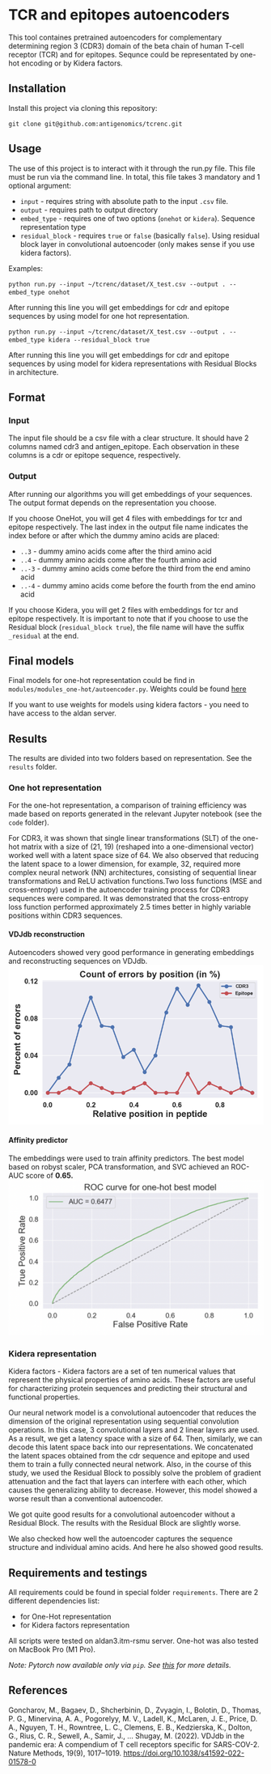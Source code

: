 # TCR and epitopes autoencoders
This tool containes pretrained autoencoders for complementary determining region 3 (CDR3) domain of the beta chain of human T-cell receptor (TCR) and for epitopes. Sequnce could be representated by one-hot encoding or by Kidera factors.

## Installation
Install this project via cloning this repository:
```{bash}
git clone git@github.com:antigenomics/tcrenc.git
```
## Usage

The use of this project is to interact with it through the run.py file. This file must be run via the command line. In total, this file takes 3 mandatory and 1 optional argument:
- `input` - requires string with absolute path to the input `.csv` file.
- `output` - requires path to output directory
- `embed_type` - requires one of two options (`onehot` or `kidera`). Sequence representation type
- `residual_block` - requires `true` or `false` (basically `false`). Using residual block layer in convolutional autoencoder (only makes sense if you use kidera factors).

Examples:
```{bash}
python run.py --input ~/tcrenc/dataset/X_test.csv --output . --embed_type onehot 
```
After running this line you will get embeddings for cdr and epitope sequences by using model for one hot representation.
```{bash}
python run.py --input ~/tcrenc/dataset/X_test.csv --output . --embed_type kidera --residual_block true
```
After running this line you will get embeddings for cdr and epitope sequences by using model for kidera representations with Residual Blocks in architecture.

## Format
### Input
The input file should be a csv file with a clear structure. It should have 2 columns named cdr3 and antigen_epitope. Each observation in these columns is a cdr or epitope sequence, respectively. 

### Output
After running our algorithms you will get embeddings of your sequences. The output format depends on the representation you choose.

If you choose OneHot, you will get 4 files with embeddings for tcr and epitopе respectively. The last index in the output file name indicates the index before or after which the dummy amino acids are placed:

- `..3` - dummy amino acids come after the third amino acid
- `..4` - dummy amino acids come after the fourth amino acid
- `..-3` - dummy amino acids come before the third from the end amino acid
- `..-4` - dummy amino acids come before the fourth from the end amino acid

If you choose Kidera, you will get 2 files with embeddings for tcr and epitopе respectively. It is important to note that if you choose to use the Residual block (`residual_block true`), the file name will have the suffix `_residual` at the end. 
## Final models

Final models for one-hot representation could be find in `modules/modules_one-hot/autoencoder.py`.
Weights could be found [here](https://github.com/antigenomics/tcrenc/tree/main/models/models_onehot)

If you want to use weights for models using kidera factors - you need to have access to the aldan server.

## Results
The results are divided into two folders based on representation. See the `results` folder.

### One hot representation
For the one-hot representation, a comparison of training efficiency was made based on reports generated in the relevant Jupyter notebook (see the `code` folder).

For CDR3, it was shown that single linear transformations (SLT) of the one-hot matrix with a size of (21, 19) (reshaped into a one-dimensional vector) worked well with a latent space size of 64. We also observed that reducing the latent space to a lower dimension, for example, 32, required more complex neural network (NN) architectures, consisting of sequential linear transformations and ReLU activation functions.Two loss functions (MSE and cross-entropy) used in the autoencoder training process for CDR3 sequences were compared. It was demonstrated that the cross-entropy loss function performed approximately 2.5 times better in highly variable positions within CDR3 sequences.

#### VDJdb reconstruction
Autoencoders showed very good performance in generating embeddings and reconstructing sequences on VDJdb.
![reconstruction](https://github.com/antigenomics/tcrenc/blob/main/assets/val_onehot.png)

#### Affinity predictor
The embeddings were used to train affinity predictors. The best model based on robyst scaler, PCA transformation, and SVC achieved an ROC-AUC score of **0.65.**
![roc](https://github.com/antigenomics/tcrenc/blob/main/assets/roc_onehot.png)

### Kidera representation

Kidera factors - Kidera factors are a set of ten numerical values that represent the physical properties of amino acids. These factors are useful for characterizing protein sequences and predicting their structural and functional properties.

Our neural network model is a convolutional autoencoder that reduces the dimension of the original representation using sequential convolution operations. In this case, 3 convolutional layers and 2 linear layers are used. As a result, we get a latency space with a size of 64. Then, similarly, we can decode this latent space back into our representations. We concatenated the latent spaces obtained from the cdr sequence and epitope and used them to train a fully connected neural network. Also, in the course of this study, we used the Residual Block to possibly solve the problem of gradient attenuation and the fact that layers can interfere with each other, which causes the generalizing ability to decrease. However, this model showed a worse result than a conventional autoencoder.

We got quite good results for a convolutional autoencoder without a Residual Block. The results with the Residual Block are slightly worse.

We also checked how well the autoencoder captures the sequence structure and individual amino acids. And here he also showed good results.

## Requirements and testings
All requirements could be found in special folder `requirements`. 
There are 2 different dependencies list: 
- for One-Hot representation
- for Kidera factors representation

All scripts were tested on aldan3.itm-rsmu server. One-hot was also tested on MacBook Pro (M1 Pro).

*Note: Pytorch now available only via `pip`. See [this](https://pytorch.org) for more details.*

## References
Goncharov, M., Bagaev, D., Shcherbinin, D., Zvyagin, I., Bolotin, D., Thomas, P. G., Minervina, A. A., Pogorelyy, M. V., Ladell, K., McLaren, J. E., Price, D. A., Nguyen, T. H., Rowntree, L. C., Clemens, E. B., Kedzierska, K., Dolton, G., Rius, C. R., Sewell, A., Samir, J., … Shugay, M. (2022). VDJdb in the pandemic era: A compendium of T cell receptors specific for SARS-COV-2. Nature Methods, 19(9), 1017–1019. https://doi.org/10.1038/s41592-022-01578-0 
